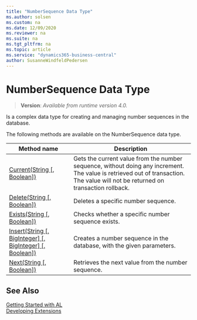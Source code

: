 ```yaml
---
title: "NumberSequence Data Type"
ms.author: solsen
ms.custom: na
ms.date: 12/09/2020
ms.reviewer: na
ms.suite: na
ms.tgt_pltfrm: na
ms.topic: article
ms.service: "dynamics365-business-central"
author: SusanneWindfeldPedersen
---
```

[//]: # (START>DO_NOT_EDIT)
[//]: # (IMPORTANT:Do not edit any of the content between here and the END>DO_NOT_EDIT.)
[//]: # (Any modifications should be made in the .xml files in the ModernDev repo.)
# NumberSequence Data Type
> **Version**: _Available from runtime version 4.0._

Is a complex data type for creating and managing number sequences in the database.


The following methods are available on the NumberSequence data type.


|Method name|Description|
|-----------|-----------|
|[Current(String [, Boolean])](numbersequence-current-method.md)|Gets the current value from the number sequence, without doing any increment. The value is retrieved out of transaction. The value will not be returned on transaction rollback.|
|[Delete(String [, Boolean])](numbersequence-delete-method.md)|Deletes a specific number sequence.|
|[Exists(String [, Boolean])](numbersequence-exists-method.md)|Checks whether a specific number sequence exists.|
|[Insert(String [, BigInteger] [, BigInteger] [, Boolean])](numbersequence-insert-method.md)|Creates a number sequence in the database, with the given parameters.|
|[Next(String [, Boolean])](numbersequence-next-method.md)|Retrieves the next value from the number sequence.|


[//]: # (IMPORTANT: END>DO_NOT_EDIT)
## See Also  
[Getting Started with AL](../../devenv-get-started.md)  
[Developing Extensions](../../devenv-dev-overview.md)  
